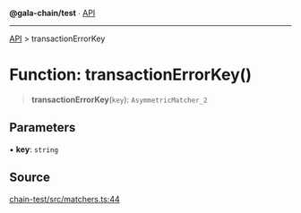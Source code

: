 **@gala-chain/test** ∙ [API](../exports.md)

***

[API](../exports.md) > transactionErrorKey

# Function: transactionErrorKey()

> **transactionErrorKey**(`key`): `AsymmetricMatcher_2`

## Parameters

▪ **key**: `string`

## Source

[chain-test/src/matchers.ts:44](https://github.com/GalaChain/sdk/blob/bcbbb18/chain-test/src/matchers.ts#L44)
